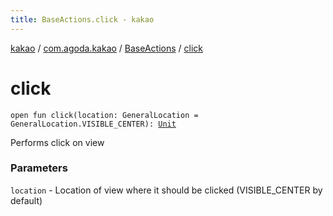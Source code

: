 ```yaml
---
title: BaseActions.click - kakao
---
```


[kakao](../../index.html) / [com.agoda.kakao](../index.html) / [BaseActions](index.html) / [click](.)

# click

`open fun click(location: GeneralLocation = GeneralLocation.VISIBLE_CENTER): `[`Unit`](https://kotlinlang.org/api/latest/jvm/stdlib/kotlin/-unit/index.html)

Performs click on view

### Parameters

`location` - Location of view where it should be clicked (VISIBLE_CENTER by default)